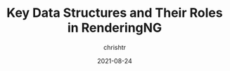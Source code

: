 ---
author: chrishtr
coauthor: bfgeek
# coauthors
date: 2021-08-24
permalink: false
publisher: chromiumdev
tags:
  - user-agents
  - engines
  - rendering
target_url: https://developer.chrome.com/blog/renderingng-data-structures/
title: Key Data Structures and Their Roles in RenderingNG
---